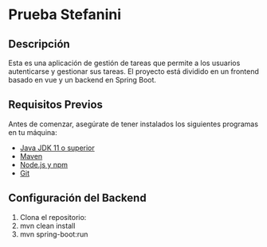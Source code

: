 # Prueba Stefanini

## Descripción

Esta es una aplicación de gestión de tareas que permite a los usuarios autenticarse y gestionar sus tareas. El proyecto está dividido en un frontend basado en vue y un backend en Spring Boot.

## Requisitos Previos

Antes de comenzar, asegúrate de tener instalados los siguientes programas en tu máquina:

- [Java JDK 11 o superior](https://www.oracle.com/java/technologies/javase-jdk11-downloads.html)
- [Maven](https://maven.apache.org/)
- [Node.js y npm](https://nodejs.org/)
- [Git](https://git-scm.com/)

## Configuración del Backend

1. Clona el repositorio:
2. mvn clean install
3. mvn spring-boot:run

